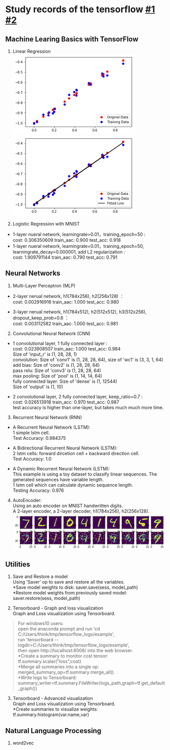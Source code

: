 Study records of the tensorflow [#1](https://github.com/sjchoi86/Tensorflow-101) [#2](https://github.com/aymericdamien/TensorFlow-Examples)
======

## Machine Learing Basics with TensorFlow
1. Linear Regression <br>
![](https://github.com/ddddwy/TensorFlow-learning/raw/master/images/linear_regression1.png)<br>
![](https://github.com/ddddwy/TensorFlow-learning/raw/master/images/linear_regression2.png)<br>

2. Logistic Regression with MNIST<br>
* 1-layer nueral network, learningrate=0.01，training_epoch=50 :<br>
		cost: 0.306350609 train_aac: 0.900 test_acc: 0.918<br>
* 1-layer nueral network, learningrate=0.01，training_epoch=50, learningrate_decay=0.000001, add L2 regularization :<br>
		cost: 1.909791144 train_aac: 0.790 test_acc: 0.791<br>

		
## Neural Networks	
1. Multi-Layer Perceptron (MLP)
* 2-layer nerual network, h1(784x256), h2(256x128) ：<br>
		cost: 0.002916916 train_aac: 1.000 test_acc: 0.980<br>

* 3-layer nerual network, h1(784x512), h2(512x512), h3(512x256), dropout_keep_prob=0.6 ：<br>
		cost: 0.003112582 train_aac: 1.000 test_acc: 0.981<br>

		
2. Convolutional Neural Network (CNN)
* 1 convolutional layer, 1 fully connected layer :<br>
		cost: 0.023908507 train_aac: 1.000  test_acc: 0.984<br>
		Size of 'input_r' is (1, 28, 28, 1)<br>
		convolution: Size of 'conv1' is (1, 28, 28, 64), size of 'wc1' is (3, 3, 1, 64)<br>
		add bias: Size of 'conv2' is (1, 28, 28, 64)<br>
		pass relu: Size of 'conv3' is (1, 28, 28, 64)<br>
		max pooling: Size of 'pool' is (1, 14, 14, 64)<br>
		fully connected layer: Size of 'dense' is (1, 12544)<br>
		Size of 'output' is (1, 10)<br>

* 2 convolutional layer, 2 fully connected layer, keep_ratio=0.7 :<br>
		cost: 0.026513918 train_acc: 0.970 test_acc: 0.987<br>
		test accuracy is higher than one-layer, but takes much much more time.<br>

		
3. Recurrent Neural Network (RNN)
* A Recurrent Neural Network (LSTM): <br>
		1 simple lstm cell. <br>
		Test Accuracy: 0.984375<br>

* A Bidirectional Recurrent Neural Network (LSTM):<br>
		2 lstm cells: forward dircetion cell + backward direction cell. <br>
		Test Accuracy: 1.0<br>

* A Dynamic Recurrent Neural Network (LSTM):<br>
		This example is using a toy dataset to classify linear sequences. The generated sequences have variable length.<br>
		1 lstm cell which can calculate dynamic sequence length.<br>
		Testing Accuracy: 0.976<br>
		
4. AutoEncoder:<br>
		Using an auto encoder on MNIST handwritten digits.<br>
		A 2-layer encoder, a 2-layer decoder, h1(784x256), h2(256x128).<br>
		![](https://github.com/ddddwy/TensorFlow-learning/raw/master/images/autoencoder.png)
		
## Utilities
1. Save and Restore a model<br>
Using 'Saver' op to save and restore all the variables.<br>
*Save model weights to disk: saver.save(sess, model_path)<br>
*Restore model weights from previously saved model: saver.restore(sess, model_path)<br>

2. Tensorboard - Graph and loss visualization <br>
Graph and Loss visualization using Tensorboard.<br>
>For windows10 users:<br>
>open the anaconda prompt and run 'cd C:/Users/think/tmp/tensorflow_logs/example', <br>
>run 'tensorboard --logdir=C:/Users/think/tmp/tensorflow_logs/example', <br>
>then open http://localhost:6006/ into the web browser.<br>
*Create a summary to monitor cost tensor: tf.summary.scalar("loss",cost)<br>
*Merge all summaries into a single op: merged_summary_op=tf.summary.merge_all()<br>
*Write logs to Tensorboard: summary_writer=tf.summary.FileWriter(logs_path,graph=tf.get_default_graph())<br>

3. Tensorboard - Advanced visualization <br>
Graph and Loss visualization using Tensorboard.<br>
*Create summaries to visualize weights: tf.summary.histogram(var.name,var)<br>

## Natural Language Processing
1. word2vec<br>

